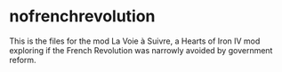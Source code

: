 # nofrenchrevolution
This is the files for the mod La Voie à Suivre, a Hearts of Iron IV mod exploring if the French Revolution was narrowly avoided by government reform.

